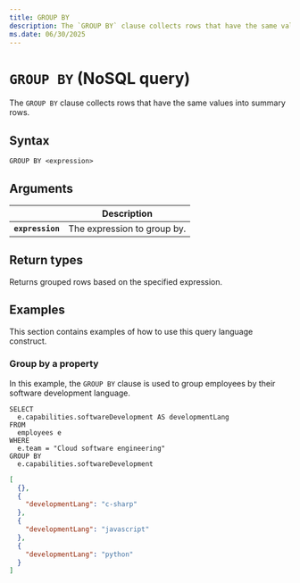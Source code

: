 ```yaml
---
title: GROUP BY
description: The `GROUP BY` clause collects rows that have the same values into summary rows.
ms.date: 06/30/2025
---
```


# `GROUP BY` (NoSQL query)

The `GROUP BY` clause collects rows that have the same values into summary rows.

## Syntax

```nosql
GROUP BY <expression>
```

## Arguments

| | Description |
| --- | --- |
| **`expression`** | The expression to group by. |

## Return types

Returns grouped rows based on the specified expression.

## Examples

This section contains examples of how to use this query language construct.

### Group by a property

In this example, the `GROUP BY` clause is used to group employees by their software development language.

```nosql
SELECT 
  e.capabilities.softwareDevelopment AS developmentLang
FROM
  employees e
WHERE
  e.team = "Cloud software engineering"
GROUP BY
  e.capabilities.softwareDevelopment
```

```json
[
  {},
  {
    "developmentLang": "c-sharp"
  },
  {
    "developmentLang": "javascript"
  },
  {
    "developmentLang": "python"
  }
]
```
